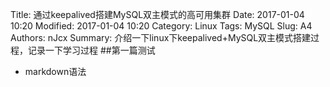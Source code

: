 Title: 通过keepalived搭建MySQL双主模式的高可用集群
Date: 2017-01-04 10:20
Modified: 2017-01-04 10:20
Category: Linux
Tags: MySQL
Slug: A4
Authors: nJcx
Summary: 介绍一下linux下keepalived+MySQL双主模式搭建过程，记录一下学习过程
##第一篇测试
- markdown语法
